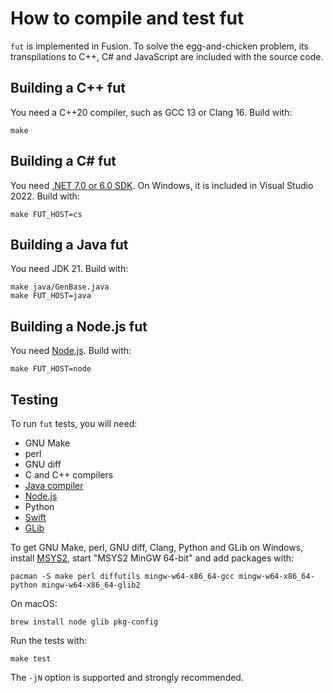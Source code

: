 # How to compile and test fut

`fut` is implemented in Fusion.
To solve the egg-and-chicken problem, its transpilations to C++, C#
and JavaScript are included with the source code.

## Building a C++ fut

You need a C++20 compiler, such as GCC 13 or Clang 16.
Build with:

    make

## Building a C# fut

You need [.NET 7.0 or 6.0 SDK](https://dotnet.microsoft.com/en-us/download).
On Windows, it is included in Visual Studio 2022.
Build with:

    make FUT_HOST=cs

## Building a Java fut

You need JDK 21.
Build with:

    make java/GenBase.java
    make FUT_HOST=java

## Building a Node.js fut

You need [Node.js](nodejs.org).
Build with:

    make FUT_HOST=node

## Testing

To run `fut` tests, you will need:
* GNU Make
* perl
* GNU diff
* C and C++ compilers
* [Java compiler](https://www.oracle.com/java/technologies/downloads/)
* [Node.js](https://nodejs.org/)
* Python
* [Swift](https://swift.org/)
* [GLib](https://wiki.gnome.org/Projects/GLib)

To get GNU Make, perl, GNU diff, Clang, Python and GLib on Windows,
install [MSYS2](https://www.msys2.org/), start "MSYS2 MinGW 64-bit"
and add packages with:

    pacman -S make perl diffutils mingw-w64-x86_64-gcc mingw-w64-x86_64-python mingw-w64-x86_64-glib2

On macOS:

    brew install node glib pkg-config

Run the tests with:

    make test

The `-jN` option is supported and strongly recommended.

